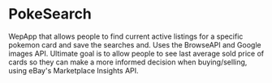 # PokeSearch
WepApp that allows people to find current active listings for a specific pokemon card and save the searches and. Uses the BrowseAPI and Google images API. Ultimate goal is to allow people to see last average sold price of cards so they can make a more informed decision when buying/selling, using eBay's Marketplace Insights API.
